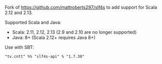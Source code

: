 Fork of https://github.com/mattroberts297/slf4s to add support for Scala 2.12 and 2.13.

Supported Scala and Java:

* Scala: 2.11, 2.12, 2.13 (2.9 and 2.10 are no longer supported)
* Java: 8+ (Scala 2.12+ requires Java 8+)

Use with SBT:

```
"tv.cntt" %% "slf4s-api" % "1.7.30"
```
